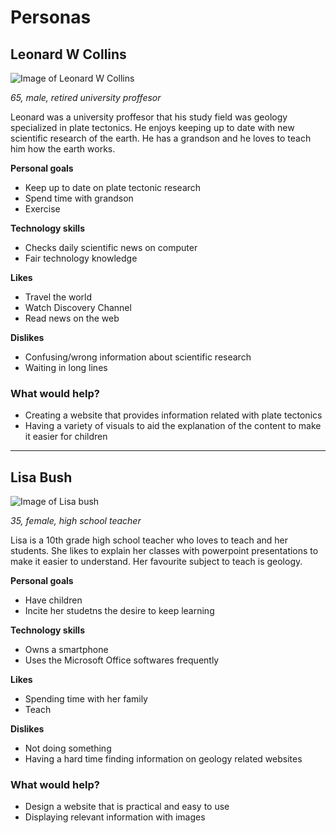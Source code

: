 # Personas

## Leonard W Collins
![Image of Leonard W Collins](http://static.ddmcdn.com/gif/grandpa-bill-2-300x300.jpg)

*65, male, retired university proffesor*

Leonard was a university proffesor that his study field was geology specialized in plate tectonics. He enjoys keeping up to date with new scientific research of the earth. He has a grandson and he loves to teach him how the earth works.

**Personal goals**

- Keep up to date on plate tectonic research
- Spend time with grandson
- Exercise

**Technology skills**

- Checks daily scientific news on computer
- Fair technology knowledge

**Likes**

- Travel the world
- Watch Discovery Channel
- Read news on the web

**Dislikes**

- Confusing/wrong information about scientific research
- Waiting in long lines

### What would help?

- Creating a website that provides information related with plate tectonics
- Having a variety of visuals to aid the explanation of the content to make it easier for children

---

## Lisa Bush

![Image of Lisa bush](https://si0.twimg.com/profile_images/1351885919/Bush_zoomedout.jpg)

*35, female, high school teacher*

Lisa is a 10th grade high school teacher who loves to teach and her students. She likes to explain her classes with powerpoint presentations to make it easier to understand. Her favourite subject to teach is geology.

**Personal goals**

- Have children
- Incite her studetns the desire to keep learning

**Technology skills**

- Owns a smartphone
- Uses the Microsoft Office softwares frequently

**Likes**

- Spending time with her family
- Teach 

**Dislikes**

- Not doing something
- Having a hard time finding information on geology related websites

### What would help?

- Design a website that is practical and easy to use
- Displaying relevant information with images